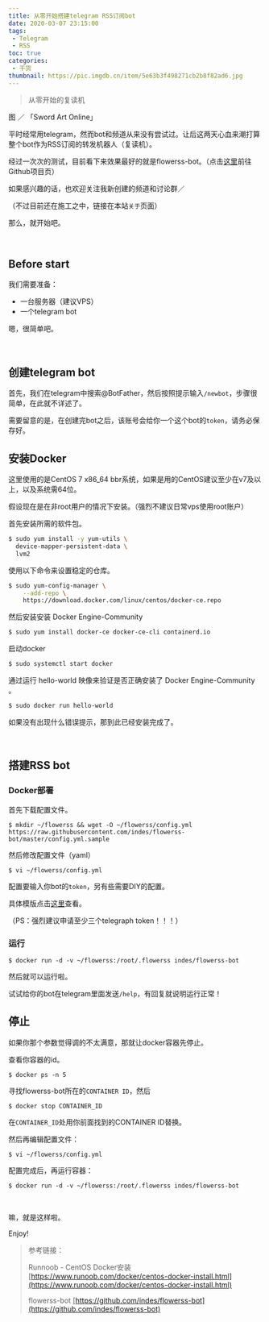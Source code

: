 ```yaml
---
title: 从零开始搭建telegram RSS订阅bot
date: 2020-03-07 23:15:00
tags: 
 - Telegram
 - RSS
toc: true
categories:
 - 干货
thumbnail: https://pic.imgdb.cn/item/5e63b3f498271cb2b8f82ad6.jpg
---
```


> 从零开始的复读机

<!--more-->

图 ／ 「Sword Art Online」

平时经常用telegram，然而bot和频道从来没有尝试过。让后这两天心血来潮打算整个bot作为RSS订阅的转发机器人（复读机）。

经过一次次的测试，目前看下来效果最好的就是flowerss-bot。（点击[这里](https://github.com/indes/flowerss-bot)前往Github项目页）

如果感兴趣的话，也欢迎关注我新创建的频道和讨论群／

（不过目前还在施工之中，链接在本站`关于`页面）

那么，就开始吧。

</br>

## Before start

我们需要准备：

 - 一台服务器（建议VPS）
 - 一个telegram bot

嗯，很简单吧。


</br>

## 创建telegram bot

首先，我们在telegram中搜索@BotFather，然后按照提示输入`/newbot`，步骤很简单，在此就不详述了。

需要留意的是，在创建完bot之后，该账号会给你一个这个bot的`token`，请务必保存好。

## 安装Docker

这里使用的是CentOS 7 x86_64 bbr系统，如果是用的CentOS建议至少在v7及以上，以及系统需64位。

假设现在是在非root用户的情况下安装。（强烈不建议日常vps使用root账户）

首先安装所需的软件包。

```bash
$ sudo yum install -y yum-utils \
  device-mapper-persistent-data \
  lvm2
```

使用以下命令来设置稳定的仓库。

```bash
$ sudo yum-config-manager \
    --add-repo \
    https://download.docker.com/linux/centos/docker-ce.repo
```

然后安装安装 Docker Engine-Community

```bash
$ sudo yum install docker-ce docker-ce-cli containerd.io
```

启动docker

```bash
$ sudo systemctl start docker
```

通过运行 hello-world 映像来验证是否正确安装了 Docker Engine-Community 。

```bash
$ sudo docker run hello-world
```

如果没有出现什么错误提示，那到此已经安装完成了。

</br>

## 搭建RSS bot

### Docker部署

首先下载配置文件。

    $ mkdir ~/flowerss && wget -O ~/flowerss/config.yml https://raw.githubusercontent.com/indes/flowerss-bot/master/config.yml.sample

然后修改配置文件（yaml）

    $ vi ~/flowerss/config.yml

配置要输入你bot的`token`，另有些需要DIY的配置。

具体模版点击[这里](https://github.com/indes/flowerss-bot)查看。

（PS：强烈建议申请至少三个telegraph token！！！）

### 运行

    $ docker run -d -v ~/flowerss:/root/.flowerss indes/flowerss-bot

然后就可以运行啦。

试试给你的bot在telegram里面发送`/help`，有回复就说明运行正常！

## 停止

如果你那个参数觉得调的不太满意，那就让docker容器先停止。

查看你容器的id。

    $ docker ps -n 5

寻找flowerss-bot所在的`CONTAINER ID`，然后

    $ docker stop CONTAINER_ID

在`CONTAINER_ID`处用你前面找到的CONTAINER ID替换。

然后再编辑配置文件：

    $ vi ~/flowerss/config.yml

配置完成后，再运行容器：

    $ docker run -d -v ~/flowerss:/root/.flowerss indes/flowerss-bot

</br>

嘛，就是这样啦。

Enjoy!

> 参考链接：
>
> Runnoob - CentOS Docker安装 [https://www.runoob.com/docker/centos-docker-install.html](https://www.runoob.com/docker/centos-docker-install.html)
>
> flowerss-bot [https://github.com/indes/flowerss-bot](https://github.com/indes/flowerss-bot)